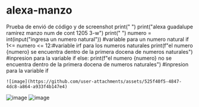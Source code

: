# alexa-manzo
Prueba de envió de código y de screenshot
print(" ")
print("alexa guadalupe ramirez manzo num de cont 1205 3-w")
print(" ")
numero = int(input("ingresa un numero natural")) #variable para un numero natural
if 1<= numero <= 12:#variable irf para los numeros naturales
    print(f"el numero {numero} se encuentra dentro de la primera docena de numeros naturales")
    #inpresion para la variable if 
else:
    print(f"el numero {numero} no se encuentra dentro de la primera docena de numeros naturales")
     #inpresion para la variable if 
    
    ![image](https://github.com/user-attachments/assets/525f40f5-4847-4dc8-a864-a933f4b147e4)
![image](https://github.com/user-attachments/assets/b554f484-ef14-4950-a954-beab1673c660)
![image](https://github.com/user-attachments/assets/7dd2b1b3-09a8-4796-aba8-aea0bda314af)


    
